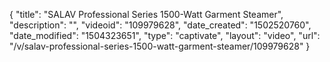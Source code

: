 {
    "title": "SALAV Professional Series 1500-Watt Garment Steamer",
    "description": "",
    "videoid": "109979628",
    "date_created": "1502520760",
    "date_modified": "1504323651",
    "type": "captivate",
    "layout": "video",
    "url": "\/v\/salav-professional-series-1500-watt-garment-steamer\/109979628"
}